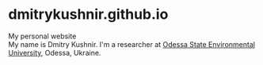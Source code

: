 # dmitrykushnir.github.io
My personal website <br />
My name is Dmitry Kushnir. I'm a researcher at [Odessa State Environmental University](https://odeku.edu.ua/en/main-en/), Odessa, Ukraine.